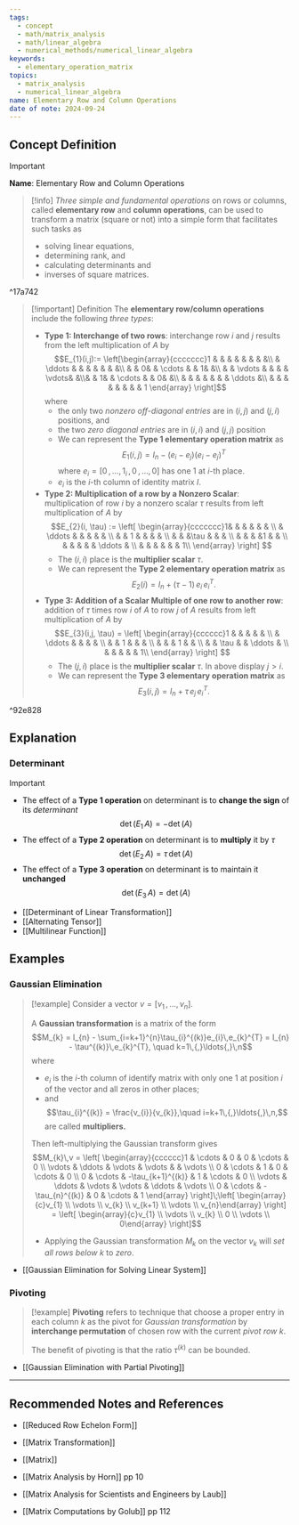 ```yaml
---
tags:
  - concept
  - math/matrix_analysis
  - math/linear_algebra
  - numerical_methods/numerical_linear_algebra
keywords:
  - elementary_operation_matrix
topics:
  - matrix_analysis
  - numerical_linear_algebra
name: Elementary Row and Column Operations
date of note: 2024-09-24
---
```


## Concept Definition

>[!important]
>**Name**: Elementary Row and Column Operations

>[!info] 
>*Three simple and fundamental operations* on rows or columns, called **elementary row** and **column operations**, can be used to transform a matrix (square or not) into a simple form that facilitates such tasks as 
>- solving linear equations, 
>- determining rank, and 
>- calculating determinants and 
>- inverses of square matrices.

^17a742

>[!important] Definition
>The **elementary row/column operations** include the following *three types*:
>- **Type 1: Interchange of two rows**: interchange row $i$ and $j$ results from the left multiplication of $A$ by $$E_{1}(i,j):= \left[\begin{array}{ccccccc}1 & & & & & & & &\\ & \ddots & & & & & & &\\ & & 0& & \cdots & & 1& &\\  & & \vdots & & & & \vdots& &\\& & 1& & \cdots & & 0& &\\ & & & &  & & & \ddots &\\ & & & & & & & & 1  \end{array} \right]$$ where
>	- the only two *nonzero* *off-diagonal entries* are in $(i,j)$ and $(j,i)$ positions, and 
>	- the two *zero diagonal entries* are in $(i,i)$ and $(j,j)$ position  
>	- We can represent the **Type 1 elementary operation matrix** as $$E_{1}(i,j) = I_{n} - (e_{i} - e_{j})(e_{i} - e_{j})^{T}$$ where  $e_{i} = [0\,{,}\ldots{,}\,1_{i}\,,0\,{,}\ldots{,}\,0]$ has one $1$ at $i$-th place. 
>	- $e_{i}$ is the $i$-th column of identity matrix $I$.
>- **Type 2: Multiplication of a row by a Nonzero Scalar**: multiplication of row $i$ by a nonzero scalar $\tau$ results from left multiplication of $A$ by $$E_{2}(i, \tau) := \left[ \begin{array}{ccccccc}1& & & & & & \\ & \ddots & & & & & \\ & & 1 & & & & \\ & & &\tau & & & \\ & & & &1 & & \\ & & & & & \ddots & \\ & & & & & & 1\\ \end{array} \right] $$
>	- The $(i,i)$ place is the **multiplier scalar**  $\tau$.
>	- We can represent the **Type 2 elementary operation matrix** as $$E_{2}(i) = I_{n} + (\tau -1)\,e_{i}\,e_{i}^T.$$
>- **Type 3: Addition of a Scalar Multiple of one row to another row**: addition of $\tau$ times row $i$ of $A$ to row $j$ of $A$ results from left multiplication of $A$ by $$E_{3}(i,j, \tau) = \left[ \begin{array}{cccccc}1 & & & & & \\  & \ddots & & & & \\ &  & 1 & & & \\ &  & & 1 & & \\ &  & \tau & & \ddots & \\ &  & & &  & 1\\ \end{array} \right] $$
>	- The $(j,i)$ place is the **multiplier scalar** $\tau$. In above display $j > i$.
>	- We can represent the **Type 3 elementary operation matrix** as $$E_{3}(i,j) = I_{n} + \tau\,e_{j}\,e_{i}^T.$$

^92e828


## Explanation

### Determinant

>[!important] 
>- The effect of a **Type 1 operation** on determinant is to **change the sign** of its *determinant* $$\det(E_{1}\,A) = - \det(A)$$
>- The effect of a **Type 2 operation** on determinant is to **multiply** it by $\tau$  $$\det(E_{2}\,A) = \tau\,\det(A)$$
>- The effect of a **Type 3 operation** on determinant is to maintain it **unchanged** $$\det(E_{3}\,A) = \det(A)$$

- [[Determinant of Linear Transformation]]
- [[Alternating Tensor]]
- [[Multilinear Function]]


## Examples
### Gaussian Elimination

>[!example]
>Consider a vector $v = [v_{1} \,{,}\ldots{,}\,v_{n}]$.
>
>A **Gaussian transformation** is a matrix of the form $$M_{k} = I_{n} - \sum_{i=k+1}^{n}\tau_{i}^{(k)}e_{i}\,e_{k}^{T} = I_{n} - \tau^{(k)}\,e_{k}^{T}, \quad k=1\,{,}\ldots{,}\,n$$ where 
>- $e_{i}$ is the $i$-th column of identify matrix with only one $1$ at position $i$ of  the vector and all zeros in other places;
>- and $$\tau_{i}^{(k)} = \frac{v_{i}}{v_{k}},\quad i=k+1\,{,}\ldots{,}\,n,$$ are called **multipliers.**
>
>  
>Then left-multiplying the Gaussian transform gives $$M_{k}\,v = \left[ \begin{array}{cccccc}1 & \cdots & 0 & 0 & \cdots & 0 \\ \vdots & \ddots & \vdots & \vdots &  & \vdots \\ 0 & \cdots & 1 & 0 & \cdots & 0 \\ 0 & \cdots & -\tau_{k+1}^{(k)} & 1 & \cdots & 0 \\ \vdots & \ddots & \vdots & \vdots & \ddots & \vdots \\ 0 & \cdots & -\tau_{n}^{(k)} & 0 & \cdots & 1 \end{array} \right]\;\left[ \begin{array}{c}v_{1} \\ \vdots \\ v_{k} \\ v_{k+1} \\ \vdots \\ v_{n}\end{array} \right] =  \left[ \begin{array}{c}v_{1} \\ \vdots \\ v_{k} \\ 0 \\ \vdots \\ 0\end{array} \right]$$ 
>- Applying the Gaussian transformation $M_{k}$ on the vector $v_{k}$ will *set all rows below $k$* to $zero$. 

- [[Gaussian Elimination for Solving Linear System]]

### Pivoting

>[!example]
>**Pivoting** refers to technique that choose a proper entry in each column $k$ as the pivot for *Gaussian transformation* by **interchange permutation** of chosen row with the current *pivot row* $k$.
>
>The benefit of pivoting is that the ratio $\tau^{(k)}$ can be bounded. 

- [[Gaussian Elimination with Partial Pivoting]]




-----------
##  Recommended Notes and References


- [[Reduced Row Echelon Form]]
- [[Matrix Transformation]]
- [[Matrix]]


- [[Matrix Analysis by Horn]] pp 10 
- [[Matrix Analysis for Scientists and Engineers by Laub]]
- [[Matrix Computations by Golub]] pp 112